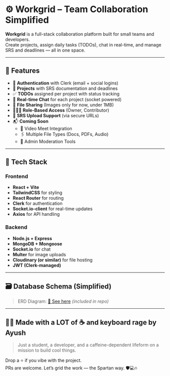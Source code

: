 # ⚙️ Workgrid – Team Collaboration Simplified

**Workgrid** is a full-stack collaboration platform built for small teams and developers.  
Create projects, assign daily tasks (TODOs), chat in real-time, and manage SRS and deadlines — all in one space.

---

## 🚀 Features

- 🔐 **Authentication** with Clerk (email + social logins)
- 📂 **Projects** with SRS documentation and deadlines
- ✅ **TODOs** assigned per project with status tracking
- 💬 **Real-time Chat** for each project (socket powered)
- 📎 **File Sharing** (Images only for now, under 1MB)
- 🧑‍🤝‍🧑 **Role-Based Access** (Owner, Contributor)
- 📄 **SRS Upload Support** (via secure URLs)
- 📬 **Coming Soon**
  - 🎥 Video Meet Integration
  - 🖇 Multiple File Types (Docs, PDFs, Audio)
  - 🔐 Admin Moderation Tools

---

## 🧱 Tech Stack

### Frontend
- **React + Vite**
- **TailwindCSS** for styling
- **React Router** for routing
- **Clerk** for authentication
- **Socket.io-client** for real-time updates
- **Axios** for API handling

### Backend
- **Node.js + Express**
- **MongoDB + Mongoose**
- **Socket.io** for chat
- **Multer** for image uploads
- **Cloudinary (or similar)** for file hosting
- **JWT (Clerk-managed)**

---

## 🗃️ Database Schema (Simplified)

> ERD Diagram: [📎 See here](https://app.eraser.io/workspace/35HV8oZ6WumU9JnquUR1?origin=share) *(included in repo)*

---

## 👨‍💻 Made with a LOT of ☕ and keyboard rage by Ayush

> Just a student, a developer, and a caffeine-dependent lifeform on a mission to build cool things.

Drop a ⭐ if you vibe with the project.  
PRs are welcome. Let’s grid the work — the Spartan way. 🛡️💻🔥
